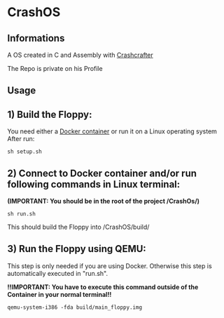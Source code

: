 # CrashOS

## Informations
A OS created in C and Assembly with [Crashcrafter](https://github.com/Crashcrafter)

The Repo is private on his Profile


## Usage
<h2>1) Build the Floppy:</h2>

You need either a [Docker container](https://github.com/Fabbboy/CrashOS/blob/master/DockerEnv/Dockerfile) or run it on a Linux operating system
After run:
```
sh setup.sh
```
<h2>2) Connect to Docker container and/or run following commands in Linux terminal:</h2>

**(IMPORTANT: You should be in the root of the project /CrashOs/)**
```
sh run.sh
```
This should build the Floppy into /CrashOS/build/

<h2>3) Run the Floppy using QEMU:</h2>

This step is only needed if you are using Docker. Otherwise this step is automatically executed in "run.sh".

**!!IMPORTANT: You have to execute this command outside of the Container in your normal terminal!!**

```
qemu-system-i386 -fda build/main_floppy.img
```
